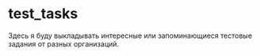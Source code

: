 # test_tasks
Здесь я буду выкладывать интересные или запоминающиеся тестовые задания от разных организаций.
